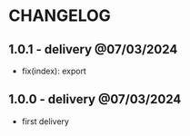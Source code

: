# CHANGELOG

## 1.0.1 - delivery @07/03/2024

- fix(index): export

## 1.0.0 - delivery @07/03/2024

- first delivery
